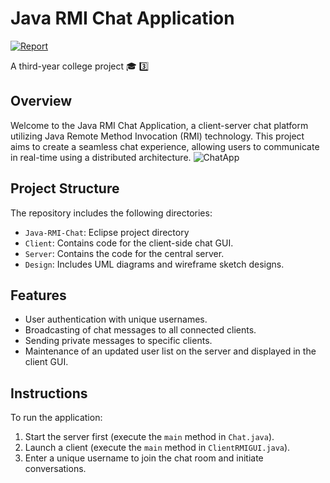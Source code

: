 # Java RMI Chat Application

[![Report](https://img.shields.io/github/license/your-username/ava-RMI-Chat)](LICENSE)

A third-year college project 🎓 3️⃣

## Overview

Welcome to the Java RMI Chat Application, a client-server chat platform utilizing Java Remote Method Invocation (RMI) technology. This project aims to create a seamless chat experience, allowing users to communicate in real-time using a distributed architecture.
![ChatApp](https://github.com/Napi55/Java-RMI-Chat-Application/assets/88117366/688b60de-c45c-47c6-8965-7da94f1853cb)
## Project Structure

The repository includes the following directories:

- `Java-RMI-Chat`: Eclipse project directory
- `Client`: Contains code for the client-side chat GUI.
- `Server`: Contains the code for the central server.
- `Design`: Includes UML diagrams and wireframe sketch designs.

## Features

- User authentication with unique usernames.
- Broadcasting of chat messages to all connected clients.
- Sending private messages to specific clients.
- Maintenance of an updated user list on the server and displayed in the client GUI.

## Instructions

To run the application:

1. Start the server first (execute the `main` method in `Chat.java`).
2. Launch a client (execute the `main` method in `ClientRMIGUI.java`).
3. Enter a unique username to join the chat room and initiate conversations.

